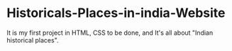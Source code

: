 # Historicals-Places-in-india-Website

 It is my first project in HTML, CSS to be done, and It's all about "Indian historical places".
